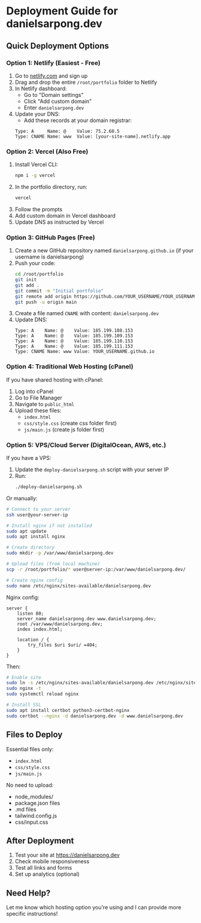 # Deployment Guide for danielsarpong.dev

## Quick Deployment Options

### Option 1: Netlify (Easiest - Free)

1. Go to [netlify.com](https://netlify.com) and sign up
2. Drag and drop the entire `/root/portfolio` folder to Netlify
3. In Netlify dashboard:
   - Go to "Domain settings"
   - Click "Add custom domain"
   - Enter `danielsarpong.dev`
4. Update your DNS:
   - Add these records at your domain registrar:
   ```
   Type: A     Name: @    Value: 75.2.60.5
   Type: CNAME Name: www  Value: [your-site-name].netlify.app
   ```

### Option 2: Vercel (Also Free)

1. Install Vercel CLI:
   ```bash
   npm i -g vercel
   ```
2. In the portfolio directory, run:
   ```bash
   vercel
   ```
3. Follow the prompts
4. Add custom domain in Vercel dashboard
5. Update DNS as instructed by Vercel

### Option 3: GitHub Pages (Free)

1. Create a new GitHub repository named `danielsarpong.github.io` (if your username is danielsarpong)
2. Push your code:
   ```bash
   cd /root/portfolio
   git init
   git add .
   git commit -m "Initial portfolio"
   git remote add origin https://github.com/YOUR_USERNAME/YOUR_USERNAME.github.io.git
   git push -u origin main
   ```
3. Create a file named `CNAME` with content: `danielsarpong.dev`
4. Update DNS:
   ```
   Type: A    Name: @    Value: 185.199.108.153
   Type: A    Name: @    Value: 185.199.109.153
   Type: A    Name: @    Value: 185.199.110.153
   Type: A    Name: @    Value: 185.199.111.153
   Type: CNAME Name: www Value: YOUR_USERNAME.github.io
   ```

### Option 4: Traditional Web Hosting (cPanel)

If you have shared hosting with cPanel:

1. Log into cPanel
2. Go to File Manager
3. Navigate to `public_html`
4. Upload these files:
   - `index.html`
   - `css/style.css` (create css folder first)
   - `js/main.js` (create js folder first)

### Option 5: VPS/Cloud Server (DigitalOcean, AWS, etc.)

If you have a VPS:

1. Update the `deploy-danielsarpong.sh` script with your server IP
2. Run:
   ```bash
   ./deploy-danielsarpong.sh
   ```

Or manually:
```bash
# Connect to your server
ssh user@your-server-ip

# Install nginx if not installed
sudo apt update
sudo apt install nginx

# Create directory
sudo mkdir -p /var/www/danielsarpong.dev

# Upload files (from local machine)
scp -r /root/portfolio/* user@server-ip:/var/www/danielsarpong.dev/

# Create nginx config
sudo nano /etc/nginx/sites-available/danielsarpong.dev
```

Nginx config:
```nginx
server {
    listen 80;
    server_name danielsarpong.dev www.danielsarpong.dev;
    root /var/www/danielsarpong.dev;
    index index.html;

    location / {
        try_files $uri $uri/ =404;
    }
}
```

Then:
```bash
# Enable site
sudo ln -s /etc/nginx/sites-available/danielsarpong.dev /etc/nginx/sites-enabled/
sudo nginx -t
sudo systemctl reload nginx

# Install SSL
sudo apt install certbot python3-certbot-nginx
sudo certbot --nginx -d danielsarpong.dev -d www.danielsarpong.dev
```

## Files to Deploy

Essential files only:
- `index.html`
- `css/style.css`
- `js/main.js`

No need to upload:
- node_modules/
- package.json files
- .md files
- tailwind.config.js
- css/input.css

## After Deployment

1. Test your site at https://danielsarpong.dev
2. Check mobile responsiveness
3. Test all links and forms
4. Set up analytics (optional)

## Need Help?

Let me know which hosting option you're using and I can provide more specific instructions!